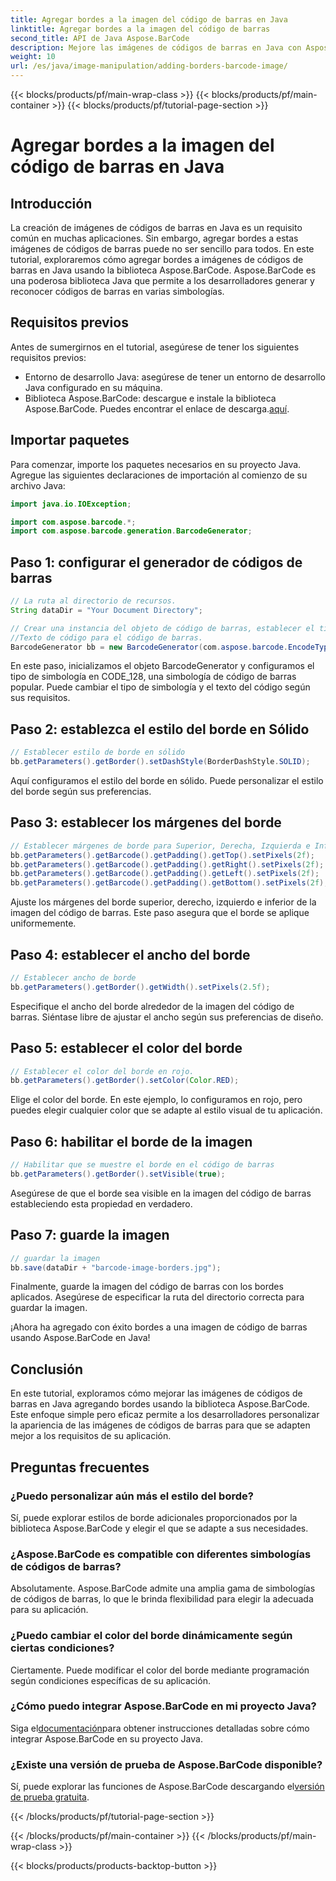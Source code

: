 ```yaml
---
title: Agregar bordes a la imagen del código de barras en Java
linktitle: Agregar bordes a la imagen del código de barras
second_title: API de Java Aspose.BarCode
description: Mejore las imágenes de códigos de barras en Java con Aspose.BarCode agregando bordes personalizables. Siga esta guía paso a paso para lograr una solución de código de barras visualmente atractiva.
weight: 10
url: /es/java/image-manipulation/adding-borders-barcode-image/
---
```


{{< blocks/products/pf/main-wrap-class >}}
{{< blocks/products/pf/main-container >}}
{{< blocks/products/pf/tutorial-page-section >}}

# Agregar bordes a la imagen del código de barras en Java


## Introducción

La creación de imágenes de códigos de barras en Java es un requisito común en muchas aplicaciones. Sin embargo, agregar bordes a estas imágenes de códigos de barras puede no ser sencillo para todos. En este tutorial, exploraremos cómo agregar bordes a imágenes de códigos de barras en Java usando la biblioteca Aspose.BarCode. Aspose.BarCode es una poderosa biblioteca Java que permite a los desarrolladores generar y reconocer códigos de barras en varias simbologías.

## Requisitos previos

Antes de sumergirnos en el tutorial, asegúrese de tener los siguientes requisitos previos:

- Entorno de desarrollo Java: asegúrese de tener un entorno de desarrollo Java configurado en su máquina.
- Biblioteca Aspose.BarCode: descargue e instale la biblioteca Aspose.BarCode. Puedes encontrar el enlace de descarga.[aquí](https://releases.aspose.com/barcode/java/).

## Importar paquetes

Para comenzar, importe los paquetes necesarios en su proyecto Java. Agregue las siguientes declaraciones de importación al comienzo de su archivo Java:

```java
import java.io.IOException;

import com.aspose.barcode.*;
import com.aspose.barcode.generation.BarcodeGenerator;
```

## Paso 1: configurar el generador de códigos de barras

```java
// La ruta al directorio de recursos.
String dataDir = "Your Document Directory";

// Crear una instancia del objeto de código de barras, establecer el tipo de simbología en código 128 y establecer el
//Texto de código para el código de barras.
BarcodeGenerator bb = new BarcodeGenerator(com.aspose.barcode.EncodeTypes.CODE_128, "1234567");
```

En este paso, inicializamos el objeto BarcodeGenerator y configuramos el tipo de simbología en CODE_128, una simbología de código de barras popular. Puede cambiar el tipo de simbología y el texto del código según sus requisitos.

## Paso 2: establezca el estilo del borde en Sólido

```java
// Establecer estilo de borde en sólido
bb.getParameters().getBorder().setDashStyle(BorderDashStyle.SOLID);
```

Aquí configuramos el estilo del borde en sólido. Puede personalizar el estilo del borde según sus preferencias.

## Paso 3: establecer los márgenes del borde

```java
// Establecer márgenes de borde para Superior, Derecha, Izquierda e Inferior
bb.getParameters().getBarcode().getPadding().getTop().setPixels(2f);
bb.getParameters().getBarcode().getPadding().getRight().setPixels(2f);
bb.getParameters().getBarcode().getPadding().getLeft().setPixels(2f);
bb.getParameters().getBarcode().getPadding().getBottom().setPixels(2f);
```

Ajuste los márgenes del borde superior, derecho, izquierdo e inferior de la imagen del código de barras. Este paso asegura que el borde se aplique uniformemente.

## Paso 4: establecer el ancho del borde

```java
// Establecer ancho de borde
bb.getParameters().getBorder().getWidth().setPixels(2.5f);
```

Especifique el ancho del borde alrededor de la imagen del código de barras. Siéntase libre de ajustar el ancho según sus preferencias de diseño.

## Paso 5: establecer el color del borde

```java
// Establecer el color del borde en rojo.
bb.getParameters().getBorder().setColor(Color.RED);
```

Elige el color del borde. En este ejemplo, lo configuramos en rojo, pero puedes elegir cualquier color que se adapte al estilo visual de tu aplicación.

## Paso 6: habilitar el borde de la imagen

```java
// Habilitar que se muestre el borde en el código de barras
bb.getParameters().getBorder().setVisible(true);
```

Asegúrese de que el borde sea visible en la imagen del código de barras estableciendo esta propiedad en verdadero.

## Paso 7: guarde la imagen

```java
// guardar la imagen
bb.save(dataDir + "barcode-image-borders.jpg");
```

Finalmente, guarde la imagen del código de barras con los bordes aplicados. Asegúrese de especificar la ruta del directorio correcta para guardar la imagen.

¡Ahora ha agregado con éxito bordes a una imagen de código de barras usando Aspose.BarCode en Java!

## Conclusión

En este tutorial, exploramos cómo mejorar las imágenes de códigos de barras en Java agregando bordes usando la biblioteca Aspose.BarCode. Este enfoque simple pero eficaz permite a los desarrolladores personalizar la apariencia de las imágenes de códigos de barras para que se adapten mejor a los requisitos de su aplicación.

## Preguntas frecuentes

### ¿Puedo personalizar aún más el estilo del borde?
Sí, puede explorar estilos de borde adicionales proporcionados por la biblioteca Aspose.BarCode y elegir el que se adapte a sus necesidades.

### ¿Aspose.BarCode es compatible con diferentes simbologías de códigos de barras?
Absolutamente. Aspose.BarCode admite una amplia gama de simbologías de códigos de barras, lo que le brinda flexibilidad para elegir la adecuada para su aplicación.

### ¿Puedo cambiar el color del borde dinámicamente según ciertas condiciones?
Ciertamente. Puede modificar el color del borde mediante programación según condiciones específicas de su aplicación.

### ¿Cómo puedo integrar Aspose.BarCode en mi proyecto Java?
 Siga el[documentación](https://reference.aspose.com/barcode/java/)para obtener instrucciones detalladas sobre cómo integrar Aspose.BarCode en su proyecto Java.

### ¿Existe una versión de prueba de Aspose.BarCode disponible?
 Sí, puede explorar las funciones de Aspose.BarCode descargando el[versión de prueba gratuita](https://releases.aspose.com/).

{{< /blocks/products/pf/tutorial-page-section >}}

{{< /blocks/products/pf/main-container >}}
{{< /blocks/products/pf/main-wrap-class >}}

{{< blocks/products/products-backtop-button >}}
